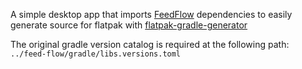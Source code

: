 A simple desktop app that imports [FeedFlow](https://github.com/prof18/feed-flow) dependencies
to easily generate source for flatpak with [flatpak-gradle-generator](https://github.com/jwharm/flatpak-gradle-generator)

The original gradle version catalog is required at the following path: `../feed-flow/gradle/libs.versions.toml`